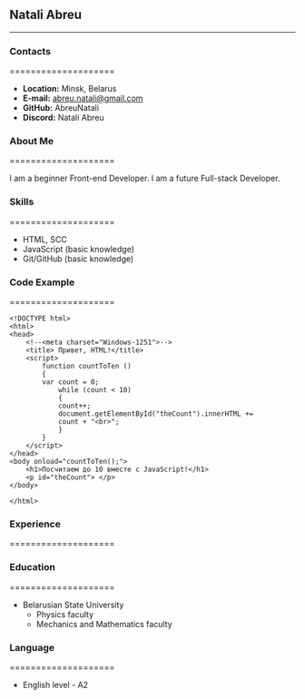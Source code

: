 ## **Natali Abreu** 
*******************

### Contacts 
====================
* **Location:** Minsk, Belarus
*	**E-mail:** abreu.natali@gmail.com
*	**GitHub:** AbreuNatali
* **Discord:** Natali Abreu

### About Me 
====================

I am a beginner Front-end Developer. I am a future Full-stack Developer. 

### Skills 
====================
* HTML, SCC 
* JavaScript (basic knowledge)
* Git/GitHub (basic knowledge)

### Code Example 
====================
```
<!DOCTYPE html>
<html>
<head>
	<!--<meta charset="Windows-1251">-->
	<title> Привет, HTML!</title>
	<script> 
		function countToTen () 
		{
		var count = 0;
			while (count < 10) 
			{
			count++;
			document.getElementById("theCount").innerHTML +=
			count + "<br>";
			}
		}
	</script>
</head>
<body onload="countToTen();">
	<h1>Посчитаем до 10 вместе с JavaScript!</h1>
	<p id="theCount"> </p>	
</body>

</html>
```

### Experience 
====================


### Education 
====================
* Belarusian State University
  + Physics faculty
  + Mechanics and Mathematics faculty

### Language 
====================
* English level - A2
